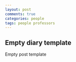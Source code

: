 ```yaml
---
layout: post
comments: true
categories: people
tags: people professors
---
```


## Empty diary template

Empty post template